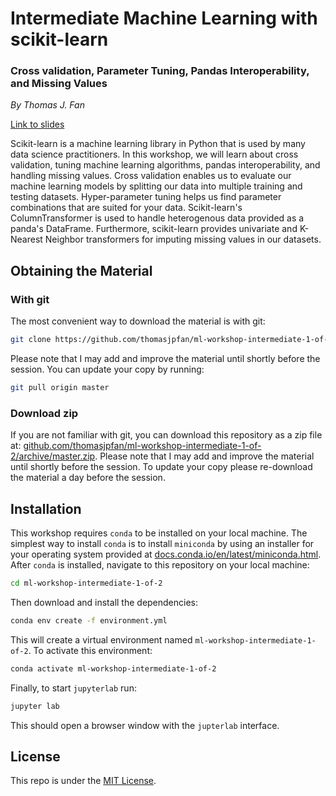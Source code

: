 # Intermediate Machine Learning with scikit-learn
### Cross validation, Parameter Tuning, Pandas Interoperability, and Missing Values

*By Thomas J. Fan*

[Link to slides](https://thomasjpfan.github.io/ml-workshop-intermediate-1-of-2/)

Scikit-learn is a machine learning library in Python that is used by many data science practitioners. In this workshop, we will learn about cross validation, tuning machine learning algorithms, pandas interoperability, and handling missing values. Cross validation enables us to evaluate our machine learning models by splitting our data into multiple training and testing datasets. Hyper-parameter tuning helps us find parameter combinations that are suited for your data. Scikit-learn's ColumnTransformer is used to handle heterogenous data provided as a panda's DataFrame. Furthermore, scikit-learn provides univariate and K-Nearest Neighbor transformers for imputing missing values in our datasets.

## Obtaining the Material

### With git

The most convenient way to download the material is with git:

```bash
git clone https://github.com/thomasjpfan/ml-workshop-intermediate-1-of-2
```

Please note that I may add and improve the material until shortly before the session. You can update your copy by running:

```bash
git pull origin master
```

### Download zip

If you are not familiar with git, you can download this repository as a zip file at: [github.com/thomasjpfan/ml-workshop-intermediate-1-of-2/archive/master.zip](https://github.com/thomasjpfan/ml-workshop-intermediate-1-of-2/archive/master.zip). Please note that I may add and improve the material until shortly before the session. To update your copy please re-download the material a day before the session.

## Installation

This workshop requires `conda` to be installed on your local machine. The simplest way to install `conda` is to install `miniconda` by using an installer for your operating system provided at [docs.conda.io/en/latest/miniconda.html](https://docs.conda.io/en/latest/miniconda.html). After `conda` is installed, navigate to this repository on your local machine:

```bash
cd ml-workshop-intermediate-1-of-2
```

Then download and install the dependencies:

```bash
conda env create -f environment.yml
```

This will create a virtual environment named `ml-workshop-intermediate-1-of-2`. To activate this environment:

```bash
conda activate ml-workshop-intermediate-1-of-2
```

Finally, to start `jupyterlab` run:

```bash
jupyter lab
```

This should open a browser window with the `jupterlab` interface.

## License

This repo is under the [MIT License](LICENSE).
